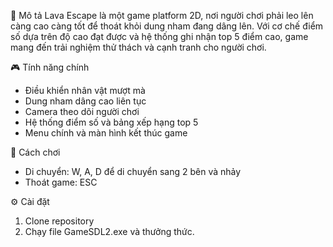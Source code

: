 📖 Mô tả
Lava Escape là một game platform 2D, nơi người chơi phải leo lên càng cao càng tốt để thoát khỏi dung nham đang dâng lên. Với cơ chế điểm số dựa trên độ cao đạt được và hệ thống ghi nhận top 5 điểm cao, game mang đến trải nghiệm thử thách và cạnh tranh cho người chơi.

🎮 Tính năng chính
- Điều khiển nhân vật mượt mà
- Dung nham dâng cao liên tục
- Camera theo dõi người chơi
- Hệ thống điểm số và bảng xếp hạng top 5
- Menu chính và màn hình kết thúc game

🎯 Cách chơi
- Di chuyển: W, A, D để di chuyển sang 2 bên và nhảy
- Thoát game: ESC

⚙️ Cài đặt
1. Clone repository
2. Chạy file GameSDL2.exe và thưởng thức.

